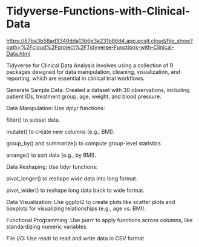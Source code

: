 # Tidyverse-Functions-with-Clinical-Data

https://87ba3b58ad3340dda13b6e3a231b86d4.app.posit.cloud/file_show?path=%2Fcloud%2Fproject%2FTidyverse-Functions-with-Clinical-Data.html          

Tidyverse for Clinical Data Analysis involves using a collection of R packages designed for data manipulation, cleaning, visualization, and reporting, which are essential in clinical trial workflows.     

Generate Sample Data: Created a dataset with 30 observations, including patient IDs, treatment group, age, weight, and blood pressure.                                           
    
Data Manipulation: Use dplyr functions:

filter() to subset data.

mutate() to create new columns (e.g., BMI).

group_by() and summarize() to compute group-level statistics

arrange() to sort data (e.g., by BMI).

Data Reshaping: Use tidyr functions:

pivot_longer() to reshape wide data into long format.

pivot_wider() to reshape long data back to wide format.

Data Visualization: Use ggplot2 to create plots like scatter plots and boxplots for visualizing relationships (e.g., age vs. BMI).

Functional Programming: Use purrr to apply functions across columns, like standardizing numeric variables.

File I/O: Use readr to read and write data in CSV format.    
